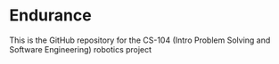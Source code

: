 # Endurance
This is the GitHub repository for the CS-104 (Intro Problem Solving and Software Engineering) robotics project
